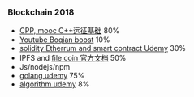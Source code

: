 ### Blockchain 2018
- [CPP, mooc C++远征基础](https://github.com/wuxiangzhou2010/cpp_learning/blob/master/README.md) 80%
- [Youtube Boqian boost](https://www.youtube.com/channel/UCEOGtxYTB6vo6MQ-WQ9W_nQ) 10% 
- [solidity Etherrum and smart contract Udemy](https://www.udemy.com/ethereum-and-solidity-the-complete-developers-guide/learn/v4/overview) 30%
- IPFS and [file coin 官方文档](https://filecoin.io/filecoin.pdf)   50%
- Js/nodejs/npm
- [golang udemy](https://www.udemy.com/go-the-complete-developers-guide/) 75%
- [algorithm udemy](https://www.udemy.com/coding-interview-bootcamp-algorithms-and-data-structure) 8%
